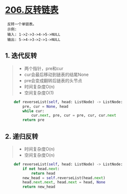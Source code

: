# [206.反转链表](https://leetcode-cn.com/problems/reverse-linked-list/)

```none
 反转一个单链表。
 示例:
 输入: 1->2->3->4->5->NULL
 输出: 5->4->3->2->1->NULL
```

## 1. 迭代反转

> - 两个指针，pre和cur
> - cur会最后移动到链表的结尾None
> - pre会变成翻转后链表的头节点
> - 时间复杂度O(n)
> - 空间复杂度O(1)

```python
    def reverseList(self, head: ListNode) -> ListNode:
        pre, cur = None, head
        while cur:
            cur.next, pre, cur = pre, cur, cur.next
        return pre
```

## 2. 递归反转

> - 时间复杂度O(n)
> - 空间复杂度O(n)

```python
    def reverseList(self, head: ListNode) -> ListNode:
        if not head.next:
            return head
        new_head = self.reverseList(head.next)
        head.next.next, head.next = head, None
        return new_head
```

